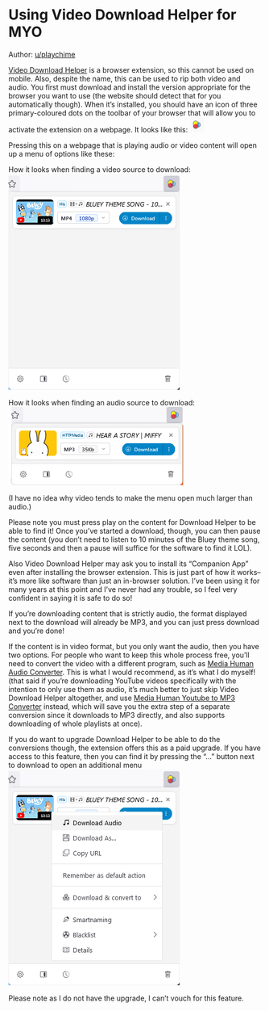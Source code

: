 # Using Video Download Helper for MYO

Author: [u/playchime](https://www.reddit.com/u/playchime)

[Video Download Helper](https://www.downloadhelper.net/) is a browser extension, so this cannot be used on mobile. Also, despite the name, this can be used to rip both video and audio. You first must download and install the version appropriate for the browser you want to use (the website should detect that for you automatically though). When it’s installed, you should have an icon of three primary-coloured dots on the toolbar of your browser that will allow you to activate the extension on a webpage. It looks like this:
![uvdhfm_01.png](../../img/uvdhfm_01.png)   

Pressing this on a webpage that is playing audio or video content will open up a menu of options like these: 

How it looks when finding a video source to download:
![uvdhfm_02.png](../../img/uvdhfm_02.png) 

How it looks when finding an audio source to download:
![uvdhfm_03.png](../../img/uvdhfm_03.png) 

(I have no idea why video tends to make the menu open much larger than audio.)

Please note you must press play on the content for Download Helper to be able to find it! Once you’ve started a download, though, you can then pause the content (you don’t need to listen to 10 minutes of the Bluey theme song, five seconds and then a pause will suffice for the software to find it LOL).  

Also Video Download Helper may ask you to install its “Companion App” even after installing the browser extension. This is just part of how it works–it’s more like software than just an in-browser solution. I’ve been using it for many years at this point and I’ve never had any trouble, so I feel very confident in saying it is safe to do so!

If you’re downloading content that is strictly audio, the format displayed next to the download will already be MP3, and you can just press download and you’re done!

If the content is in video format, but you only want the audio, then you have two options. For people who want to keep this whole process free, you’ll need to convert the video with a different program, such as [Media Human Audio Converter](https://www.mediahuman.com/audio-converter/). This is what I would recommend, as it’s what I do myself! (that said if you’re downloading YouTube videos specifically with the intention to only use them as audio, it’s much better to just skip Video Download Helper altogether, and use [Media Human Youtube to MP3 Converter](https://www.mediahuman.com/youtube-to-mp3/32/) instead, which will save you the extra step of a separate conversion since it downloads to MP3 directly, and also supports downloading of whole playlists at once).  

If you do want to upgrade Download Helper to be able to do the conversions though, the extension offers this as a paid upgrade. If you have access to this feature, then you can find it by pressing the “...” button next to download to open an additional menu
![uvdhfm_04.png](../../img/uvdhfm_04.png)   

Please note as I do not have the upgrade, I can’t vouch for this feature.